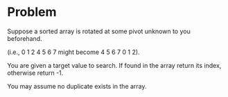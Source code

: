 Problem
===
Suppose a sorted array is rotated at some pivot unknown to you beforehand.

(i.e., 0 1 2 4 5 6 7 might become 4 5 6 7 0 1 2).

You are given a target value to search. If found in the array return its index, otherwise return -1.

You may assume no duplicate exists in the array.
